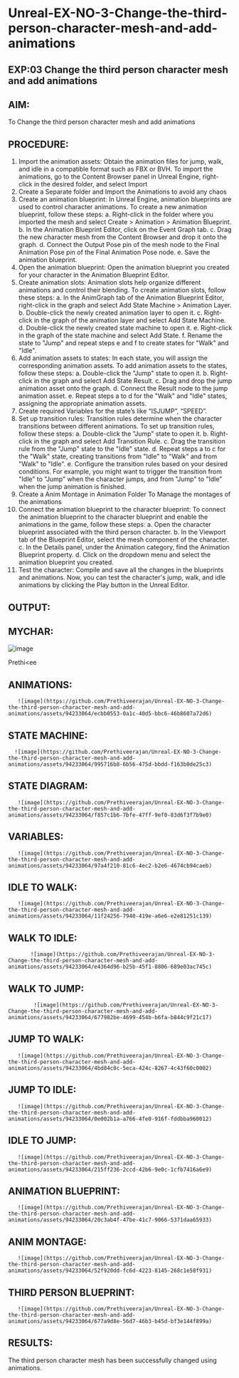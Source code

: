 # Unreal-EX-NO-3-Change-the-third-person-character-mesh-and-add-animations
								

## EXP:03 Change the third person character mesh and add animations
## AIM:
To Change the third person character mesh and add animations 

## PROCEDURE:

1.	Import the animation assets: Obtain the animation files for jump, walk, and idle in a compatible format such as FBX or BVH. To import the animations, go to the Content Browser panel in Unreal Engine, right-click in the desired folder, and select Import
2.	Create a Separate folder  and Import the Animations to avoid any chaos
3.	Create an animation blueprint: In Unreal Engine, animation blueprints are used to control character animations. To create a new animation blueprint, follow these steps: 
a. Right-click in the folder where you imported the mesh and select Create > Animation > Animation Blueprint. 
b. In the Animation Blueprint Editor, click on the Event Graph tab. 
c. Drag the new character mesh from the Content Browser and drop it onto the graph. 
d. Connect the Output Pose pin of the mesh node to the Final Animation Pose pin of the Final Animation Pose node.
 e. Save the animation blueprint.
4.	Open the animation blueprint: Open the animation blueprint you created for your character in the Animation Blueprint Editor.
5.	Create animation slots: Animation slots help organize different animations and control their blending. To create animation slots, follow these steps:
 a. In the AnimGraph tab of the Animation Blueprint Editor, right-click in the graph and select Add State Machine > Animation Layer. 
b. Double-click the newly created animation layer to open it.
 c. Right-click in the graph of the animation layer and select Add State Machine. 
d. Double-click the newly created state machine to open it. 
e. Right-click in the graph of the state machine and select Add State. 
f. Rename the state to "Jump" and repeat steps e and f to create states for "Walk" and "Idle".
6.	Add animation assets to states: In each state, you will assign the corresponding animation assets. To add animation assets to the states, follow these steps: a. Double-click the "Jump" state to open it. b. Right-click in the graph and select Add State Result. c. Drag and drop the jump animation asset onto the graph. d. Connect the Result node to the jump animation asset. e. Repeat steps a to d for the "Walk" and "Idle" states, assigning the appropriate animation assets.
7.	Create  required Variables for the state’s like “ISJUMP”,  “SPEED”.
8.	Set up transition rules: Transition rules determine when the character transitions between different animations. To set up transition rules, follow these steps: a. Double-click the "Jump" state to open it. b. Right-click in the graph and select Add Transition Rule. c. Drag the transition rule from the "Jump" state to the "Idle" state. d. Repeat steps a to c for the "Walk" state, creating transitions from "Idle" to "Walk" and from "Walk" to "Idle". e. Configure the transition rules based on your desired conditions. For example, you might want to trigger the transition from "Idle" to "Jump" when the character jumps, and from "Jump" to "Idle" when the jump animation is finished.
9.	Create a Anim Montage in Animation Folder To Manage the montages of the animations
10.	Connect the animation blueprint to the character blueprint: To connect the animation blueprint to the character blueprint and enable the animations in the game, follow these steps: a. Open the character blueprint associated with the third person character. b. In the Viewport tab of the Blueprint Editor, select the mesh component of the character. c. In the Details panel, under the Animation category, find the Animation Blueprint property. d. Click on the dropdown menu and select the animation blueprint you created.
11.	Test the character: Compile and save all the changes in the blueprints and animations. Now, you can test the character's jump, walk, and idle animations by clicking the Play button in the Unreal Editor.


## OUTPUT:
## MYCHAR:
![image](https://github.com/Prethiveerajan/Unreal-EX-NO-3-Change-the-third-person-character-mesh-and-add-animations/assets/94233064/c24f083e-3ddb-47d8-849e-8f31f26bb14f)

 Prethi<ee
## ANIMATIONS:
	   ![image](https://github.com/Prethiveerajan/Unreal-EX-NO-3-Change-the-third-person-character-mesh-and-add-animations/assets/94233064/ecbb0553-0a1c-40d5-bbc6-46b8607a72d6)

           

            
 
## STATE MACHINE:
	  ![image](https://github.com/Prethiveerajan/Unreal-EX-NO-3-Change-the-third-person-character-mesh-and-add-animations/assets/94233064/995716b8-6b56-475d-bbdd-f163b0de25c3)
 
            
 
## STATE DIAGRAM:
	   ![image](https://github.com/Prethiveerajan/Unreal-EX-NO-3-Change-the-third-person-character-mesh-and-add-animations/assets/94233064/f857c1b6-7bfe-47ff-9ef0-83d6f3f7b9e0)

          
 
## VARIABLES:
	   ![image](https://github.com/Prethiveerajan/Unreal-EX-NO-3-Change-the-third-person-character-mesh-and-add-animations/assets/94233064/97a4f210-81c6-4ec2-b2e6-4674cb94caeb)

           
  
             
## IDLE TO WALK:
	   ![image](https://github.com/Prethiveerajan/Unreal-EX-NO-3-Change-the-third-person-character-mesh-and-add-animations/assets/94233064/11f24256-7940-419e-a6e6-e2e81251c139)

           
 
## WALK TO IDLE:
	   
           ![image](https://github.com/Prethiveerajan/Unreal-EX-NO-3-Change-the-third-person-character-mesh-and-add-animations/assets/94233064/e4364d96-b25b-45f1-8806-689e03ac745c)

 
## WALK TO JUMP:
            ![image](https://github.com/Prethiveerajan/Unreal-EX-NO-3-Change-the-third-person-character-mesh-and-add-animations/assets/94233064/677982be-4699-454b-b6fa-b844c9f21c17)

  

## JUMP TO WALK:
	   ![image](https://github.com/Prethiveerajan/Unreal-EX-NO-3-Change-the-third-person-character-mesh-and-add-animations/assets/94233064/4bd84c0c-5eca-424c-8267-4c43f60c0002)

            
## JUMP TO IDLE:
	   ![image](https://github.com/Prethiveerajan/Unreal-EX-NO-3-Change-the-third-person-character-mesh-and-add-animations/assets/94233064/0e002b1a-a766-4fe0-916f-fddbba960012)

            
## IDLE TO JUMP: 
	   ![image](https://github.com/Prethiveerajan/Unreal-EX-NO-3-Change-the-third-person-character-mesh-and-add-animations/assets/94233064/215ff236-2ccd-42b6-9e0c-1cfb7416a6e9)

            


## ANIMATION BLUEPRINT:
	   ![image](https://github.com/Prethiveerajan/Unreal-EX-NO-3-Change-the-third-person-character-mesh-and-add-animations/assets/94233064/20c3ab4f-47be-41c7-9066-5371daa65933)

           
            
 
## ANIM MONTAGE:
          
	   ![image](https://github.com/Prethiveerajan/Unreal-EX-NO-3-Change-the-third-person-character-mesh-and-add-animations/assets/94233064/52f920dd-fc6d-4223-8145-268c1e58f931)

            







## THIRD PERSON BLUEPRINT:
	   ![image](https://github.com/Prethiveerajan/Unreal-EX-NO-3-Change-the-third-person-character-mesh-and-add-animations/assets/94233064/677a9d8e-56d7-46b3-b45d-bf3e144f899a)

          

         


            

## RESULTS:
 The third person character mesh has been successfully changed using animations.




